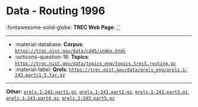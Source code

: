 # Data - Routing 1996 

:fontawesome-solid-globe: **TREC Web Page**: [``]()

---

- :material-database: **Corpus**: [`https://trec.nist.gov/data/cd45/index.html`](https://trec.nist.gov/data/cd45/index.html)
- :octicons-question-16: **Topics**: [`https://trec.nist.gov/data/topics_eng/topics.trec5.routing.gz`](https://trec.nist.gov/data/topics_eng/topics.trec5.routing.gz)
- :material-label: **Qrels**: [`https://trec.nist.gov/data/qrels_eng/qrels.1-243.parts1-5.tar.gz`](https://trec.nist.gov/data/qrels_eng/qrels.1-243.parts1-5.tar.gz)


---

**Other:** [`qrels.1-243.part1.gz`](https://trec.nist.gov/data/qrels_eng/qrels.1-243.part1.gz), [`qrels.1-243.part2.gz`](https://trec.nist.gov/data/qrels_eng/qrels.1-243.part2.gz), [`qrels.1-243.part3.gz`](https://trec.nist.gov/data/qrels_eng/qrels.1-243.part3.gz), [`qrels.1-243.part4.gz`](https://trec.nist.gov/data/qrels_eng/qrels.1-243.part4.gz), [`qrels.1-243.part5.gz`](https://trec.nist.gov/data/qrels_eng/qrels.1-243.part5.gz)
